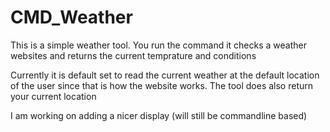 # CMD_Weather

This is a simple weather tool. You run the command it checks a weather websites and returns the current temprature and conditions

Currently it is default set to read the current weather at the default location of the user since that is how the website works. The tool does also return your current location

I am working on adding a nicer display (will still be commandline based) 
